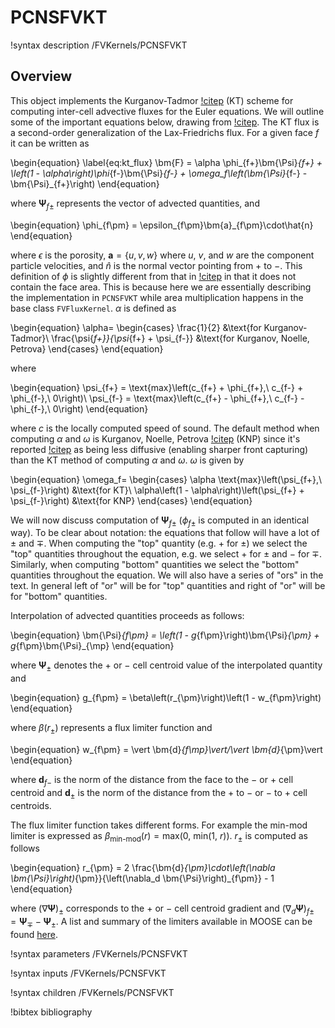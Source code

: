 # PCNSFVKT

!syntax description /FVKernels/PCNSFVKT

## Overview

This object implements the Kurganov-Tadmor [!citep](kurganov2000new) (KT) scheme for
computing inter-cell advective fluxes for the Euler equations. We will outline
some of the important equations below, drawing from
[!citep](greenshields2010implementation). The KT flux is a second-order
generalization of the Lax-Friedrichs flux. For a given face $f$ it can be written as

\begin{equation}
\label{eq:kt_flux}
\bm{F} = \alpha \phi_{f+}\bm{\Psi}_{f+} + \left(1 -
\alpha\right)\phi_{f-}\bm{\Psi}_{f-} + \omega_f\left(\bm{\Psi}_{f-} -
\bm{\Psi}_{f+}\right)
\end{equation}

where $\bm{\Psi}_{f\pm}$ represents the vector of advected quantities, and

\begin{equation}
\phi_{f\pm} = \epsilon_{f\pm}\bm{a}_{f\pm}\cdot\hat{n}
\end{equation}

where $\epsilon$ is the porosity, $\bm{a} = \lbrace u,v,w\rbrace$ where $u$,
$v$, and $w$ are the component particle velocities, and $\hat{n}$ is the normal
vector pointing from $+$ to $-$. This definition of $\phi$ is slightly different
from that in [!citep](greenshields2010implementation) in that it does not
contain the face area. This is because here we are essentially describing the
implementation in `PCNSFVKT` while area multiplication happens in the base class
`FVFluxKernel`. $\alpha$ is defined as

\begin{equation}
\alpha=
\begin{cases}
\frac{1}{2} &\text{for Kurganov-Tadmor}\\
\frac{\psi{_f+}}{\psi_{f+} + \psi_{f-}} &\text{for Kurganov, Noelle, Petrova}
\end{cases}
\end{equation}

where

\begin{equation}
\psi_{f+} = \text{max}\left(c_{f+} + \phi_{f+},\ c_{f-} + \phi_{f-},\ 0\right)\\
\psi_{f-} = \text{max}\left(c_{f+} - \phi_{f+},\ c_{f-} - \phi_{f-},\ 0\right)
\end{equation}

where $c$ is the locally computed speed of sound. The default method when
computing $\alpha$ and $\omega$ is Kurganov, Noelle, Petrova
[!citep](kurganov2001semidiscrete) (KNP) since it's reported [!citep](greenshields2010implementation) as being less
diffusive (enabling sharper front capturing) than the KT method of computing
$\alpha$ and $\omega$. $\omega$ is given by

\begin{equation}
\omega_f=
\begin{cases}
\alpha \text{max}\left(\psi_{f+},\ \psi_{f-}\right) &\text{for KT}\\
\alpha\left(1 - \alpha\right)\left(\psi_{f+} + \psi_{f-}\right) &\text{for KNP}
\end{cases}
\end{equation}

We will now discuss computation of $\bm{\Psi}_{f\pm}$ ($\phi_{f\pm}$ is computed
in an identical way). To be clear about notation: the equations that follow will
have a lot of $\pm$ and $\mp$. When computing the "top" quantity (e.g. $+$ for
$\pm$) we select the "top" quantities throughout the equation, e.g. we select $+$
for $\pm$ and $-$ for $\mp$. Similarly, when computing "bottom" quantities we select the
"bottom" quantities throughout the equation. We will also have a series of "ors"
in the text. In general left of "or" will be for "top" quantities and right of
"or" will be for "bottom" quantities.

Interpolation of advected quantities proceeds as follows:

\begin{equation}
\bm{\Psi}_{f\pm} = \left(1 - g_{f\pm}\right)\bm{\Psi}_{\pm} +
g_{f\pm}\bm{\Psi}_{\mp}
\end{equation}

where $\bm{\Psi}_{\pm}$ denotes the $+$ or $-$ cell centroid value of the
interpolated quantity and

\begin{equation}
g_{f\pm} = \beta\left(r_{\pm}\right)\left(1 - w_{f\pm}\right)
\end{equation}

where $\beta\left(r_{\pm}\right)$ represents a flux limiter function and

\begin{equation}
w_{f\pm} = \vert \bm{d}_{f\mp}\vert/\vert \bm{d}_{\pm}\vert
\end{equation}

where $\bm{d}_{f-}$ is the norm of the distance from the face to the $-$ or $+$
cell centroid and $\bm{d}_{\pm}$ is the norm of the distance from the $+$ to $-$
or $-$ to $+$
cell centroids.

The flux limiter function takes different forms. For example the min-mod limiter
is expressed as $\beta_{\text{min-mod}}\left(r\right) = \text{max}\left(0,\
\text{min}\left(1,\ r\right)\right)$. $r_{\pm}$ is computed as follows

\begin{equation}
r_{\pm} = 2 \frac{\bm{d}_{\pm}\cdot\left(\nabla
\bm{\Psi}\right)_{\pm}}{\left(\nabla_d \bm{\Psi}\right)_{f\pm}} - 1
\end{equation}

where $\left(\nabla \bm{\Psi}\right)_{\pm}$ corresponds to the $+$ or $-$ cell
centroid gradient and $\left(\nabla_d \bm{\Psi}\right)_{f\pm} =
\bm{\Psi}_{\mp} - \bm{\Psi}_{\pm}$. A list and summary of the limiters available
in MOOSE can be found [here](Limiters/index.md).

!syntax parameters /FVKernels/PCNSFVKT

!syntax inputs /FVKernels/PCNSFVKT

!syntax children /FVKernels/PCNSFVKT

!bibtex bibliography
